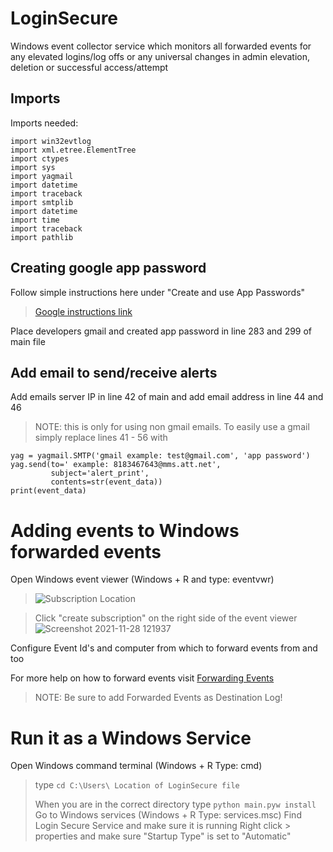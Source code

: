 # LoginSecure
Windows event collector service which monitors all forwarded events for any elevated logins/log offs or any universal changes in admin elevation, deletion or successful access/attempt 

## Imports
Imports needed:
```
import win32evtlog
import xml.etree.ElementTree
import ctypes
import sys
import yagmail
import datetime
import traceback
import smtplib
import datetime
import time 
import traceback
import pathlib
```

## Creating google app password
Follow simple instructions here under "Create and use App Passwords"
> [Google instructions link](https://support.google.com/mail/answer/185833?hl=en)
> 
Place developers gmail and created app password in line 283 and 299 of main file

## Add email to send/receive alerts
Add emails server IP in line 42 of main and add email address in line 44 and 46
>NOTE: this is only for using non gmail emails. To easily use a gmail simply replace lines 41 - 56 with
```
yag = yagmail.SMTP('gmail example: test@gmail.com', 'app password')
yag.send(to=' example: 8183467643@mms.att.net',
         subject='alert_print',
         contents=str(event_data))
print(event_data)
```
# Adding events to Windows forwarded events
Open Windows event viewer (Windows + R and type: eventvwr)
>![Subscription Location](https://user-images.githubusercontent.com/93505099/143784391-a4fbffc4-cb24-4df2-a18f-a296988988bb.png)

>Click "create subscription" on the right side of the event viewer
>![Screenshot 2021-11-28 121937](https://user-images.githubusercontent.com/93505099/143784526-06f372f5-6acc-4eb3-8a0a-67c38e932c4f.png)
>
Configure Event Id's and computer from which to forward events from and too
>
For more help on how to forward events visit [Forwarding Events](https://adamtheautomator.com/windows-event-collector/)
>
>NOTE: Be sure to add Forwarded Events as Destination Log!

# Run it as a Windows Service
Open Windows command terminal (Windows + R Type: cmd)
>type 
>```cd C:\Users\ Location of LoginSecure file```
>
>When you are in the correct directory type
>```python main.pyw install```
>Go to Windows services (Windows + R Type: services.msc)
>Find Login Secure Service and make sure it is running 
>Right click > properties and make sure "Startup Type" is set to "Automatic"
